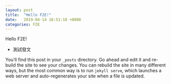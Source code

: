 ```yaml
---
layout: post
title:  "Hello F2E!"
date:   2019-04-14 16:51:18 +0800
categories: F2E
---
```


Hello F2E!
+ 測試發文


You’ll find this post in your `_posts` directory. Go ahead and edit it and re-build the site to see your changes. You can rebuild the site in many different ways, but the most common way is to run `jekyll serve`, which launches a web server and auto-regenerates your site when a file is updated.
